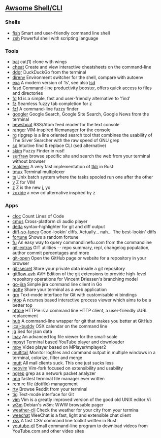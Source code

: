 ## [Awsome Shell/CLI](https://github.com/alebcay/awesome-shell)

### Shells

   * [fish](https://github.com/fish-shell/fish-shell) Smart and user-friendly command line shell
   * [zsh](http://www.zsh.org/) Powerful shell with scripting language

### Tools

   * [bat](https://github.com/sharkdp/bat) cat(1) clone with wings
   * [cheat](https://github.com/chrisallenlane/cheat) Create and view interactive cheatsheets on the command-line
   * [ddgr](https://github.com/jarun/ddgr) DuckDuckGo from the terminal
   * [direnv](https://github.com/direnv/direnv) Environment switcher for the shell, compare with autoenv
   * [exa](https://github.com/ogham/exa) A modern version of ‘ls’, see also [lsd](https://github.com/Peltoche/lsd)
   * [fasd](https://github.com/clvv/fasd) Command-line productivity booster, offers quick access to files and directories
   * [fd](https://github.com/sharkdp/fd) fd is a simple, fast and user-friendly alternative to 'find'
   * [fz](https://github.com/changyuheng/fz) Seamless fuzzy tab completion for z
   * [fzf](https://github.com/junegunn/fzf) A command-line fuzzy finder
   * [googler](https://github.com/jarun/googler) Google Search, Google Site Search, Google News from the terminal
   * [newsboat](https://github.com/newsboat/newsboat) RSS/Atom feed reader for the text console
   * [ranger](https://github.com/ranger/ranger) VIM-inspired filemanager for the console
   * [rg](https://github.com/BurntSushi/ripgrep) ripgrep is a line oriented search tool that combines the usability of The Silver Searcher with the raw speed of GNU grep
   * [sd](https://github.com/chmln/sd) Intuitive find & replace CLI (sed alternative)
   * [skim](https://github.com/lotabout/skim) Fuzzy Finder in rust!
   * [surfraw](http://surfraw.alioth.debian.org/) browse specific site and search the web from your terminal without browser
   * [tealdeer](https://github.com/dbrgn/tealdeer) A very fast implementation of [tldr](https://github.com/raylee/tldr) in Rust
   * [tmux](http://tmux.github.io/) Terminal multiplexer
   * [ts](https://github.com/xenogenesi/task-spooler) Unix batch system where the tasks spooled run one after the other
   * [v](https://github.com/rupa/v) Z for VIM
   * [z](https://github.com/rupa/z) Z is the new j, yo
   * [zoxide](https://github.com/ajeetdsouza/zoxide) a new cd alternative inspired by z

### Apps

   * [cloc](https://github.com/AlDanial/cloc) Count Lines of Code
   * [cmus](https://github.com/cmus/cmus) Cross-platform cli audio player
   * [delta](https://github.com/dandavison/delta) syntax-highlighter for git and diff output
   * [diff-so-fancy](https://github.com/so-fancy/diff-so-fancy) Good-lookin' diffs. Actually… nah… The best-lookin' diffs
   * [fortune](http://brewformulas.org/Fortune) Shows a random fortune
   * [fu](https://github.com/samirahmed/fu) An easy way to query commandlinefu.com from the commandline
   * [git-extras](https://github.com/tj/git-extras) GIT utilities -- repo summary, repl, changelog population, author commit percentages and more
   * [git-open](https://github.com/paulirish/git-open) Open the GitHub page or website for a repository in your browser
   * [git-secret](https://github.com/sobolevn/git-secret) Store your private data inside a git repository
   * [gitflow-avh](https://github.com/petervanderdoes/gitflow-avh) AVH Edition of the git extensions to provide high-level repository operations for Vincent Driessen's branching model
   * [go-jira](https://github.com/Netflix-Skunkworks/go-jira) Simple jira command line client in Go
   * [gotty](https://github.com/yudai/gotty) Share your terminal as a web application
   * [grv](https://github.com/rgburke/grv) Text-mode interface for Git with customisable vi bindings
   * [htop](https://github.com/hishamhm/htop) A ncurses based interactive process viewer which aims to be a better top
   * [httpie](https://github.com/jakubroztocil/httpie) HTTPie is a command line HTTP client, a user-friendly cURL replacement
   * [hub](https://github.com/github/hub) A command-line wrapper for git that makes you better at GitHub
   * [ical-buddy](http://hasseg.org/icalBuddy/) OSX calendar on the command line
   * [jq](https://github.com/stedolan/jq) Sed for json data
   * [lnav](http://lnav.org/) An advanced log file viewer for the small-scale
   * [mpsyt](https://github.com/mps-youtube/mps-youtube) Terminal based YouTube player and downloader
   * [mpv](https://github.com/mpv-player/mpv) Video player based on MPlayer/mplayer2
   * [multitail](https://www.vanheusden.com/multitail/) Monitor logfiles and command output in multiple windows in a terminal, colorize, filter and merge
   * [mutt](http://www.mutt.org/) All mail clients suck. This one just sucks less
   * [neovim](https://github.com/neovim/neovim) Vim-fork focused on extensibility and usability
   * [ngrep](http://ngrep.sourceforge.net/) grep as a network packet analyzer
   * [nnn](https://github.com/jarun/nnn) fastest terminal file manager ever written
   * [rcm](https://github.com/thoughtbot/rcm) rc file (dotfile) management
   * [rtv](https://github.com/michael-lazar/rtv) Browse Reddit from your terminal
   * [tig](https://github.com/jonas/tig) Text-mode interface for Git
   * [vim](https://github.com/vim/vim) Vim is a greatly improved version of the good old UNIX editor Vi
   * [w3m](https://github.com/tats/w3m) Debian's w3m: WWW browsable pager
   * [weather-cli](https://github.com/riyadhalnur/weather-cli) Check the weather for your city from your termina
   * [weechat](https://weechat.org/) WeeChat is a fast, light and extensible chat client
   * [xsv](https://github.com/BurntSushi/xsv) A fast CSV command line toolkit written in Rust
   * [youtube-dl](https://github.com/rg3/youtube-dl) Small command-line program to download videos from YouTube.com and other video sites
